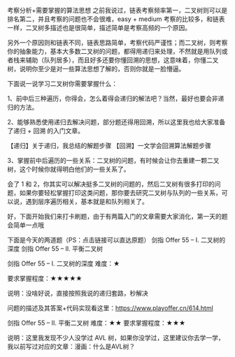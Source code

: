 考察分析+需要掌握的算法思想
之前我说过，链表考察频率第一，二叉树则可以是排名第二，并且考察的问题也不会很难，easy + medium 考察的比较多，和链表一样，二叉树多描述也是很简单，描述简单是考察高频的一个原因。

另外一个原因则和链表不同，链表思路简单，考察代码严谨性；而二叉树，则考察你的抽象能力，基本大多数二叉树的问题，都得用递归来处理，不然就是用队列或者栈来辅助（队列居多），而且好多还要你懂回溯的思想，这意味着，你懂二叉树，说明你至少是对一些算法思想了解的，否则你就是一脸懵逼。

下面说一说学习二叉树你需要掌握什么：

1、前中后三种遍历，你得会，怎么着得会递归的解法吧？当然，最好也要会非递归的方法。

2、能够熟悉使用递归去解决问题，部分题还得用回溯，所以这里我也给大家准备了递归 + 回溯 的入门文章。

【递归】关于递归，我总结的解题步骤
【回溯】一文学会回溯算法解题步骤

3、掌握前中后遍历的一些关系：二叉树的问题，有时候会让你去重建一颗二叉树，这个时候你就得明白他们的一些关系了。

会了 1 和 2，你其实可以解决挺多二叉树的问题的，然后二叉树有很多打印的问题，如果你要轻松掌握打印这类问题，那你要去研究二叉树与队列的一些关系，可以说，遇到层序遍历相关，基本就是和队列相关了。

好，下面开始我们来打卡刷题，由于有两篇入门的文章需要大家消化，第一天的题会简单一点哦



下面是今天的两道题（PS：点击链接可以直达原题）
剑指 Offer 55 – I. 二叉树的深度
剑指 Offer 55 – II. 平衡二叉树

剑指 Offer 55 – I. 二叉树的深度
难度：★

要求掌握程度：★★★★★

说明：没啥好说，直接按照我说的递归套路，秒解决

问题的描述及其答案+代码实现看这里：https://www.playoffer.cn/614.html

剑指 Offer 55 – II. 平衡二叉树
难度：★★
要求掌握程度：★★★

说明：这里我发现不少人没学过 AVL 树，如果你没学过，这里建议你去学一学，我以前写过对应的文章：漫画：什么是AVL树？